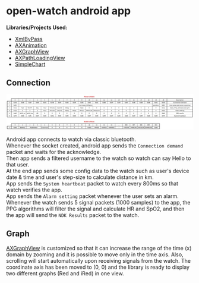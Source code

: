 # open-watch android app

**Libraries/Projects Used:**
- [XmlByPass](https://github.com/Aghajari/XmlByPass)
- [AXAnimation](https://github.com/Aghajari/AXAnimation)
- [AXGraphView](https://github.com/Aghajari/AXGraphView)
- [AXPathLoadingView](https://github.com/Aghajari/AXPathLoadingView)
- [SimpleChart](https://github.com/Aghajari/SimpleChart)

## Connection
![Packets](../photos/packets.jpg)

Android app connects to watch via classic bluetooth. <br>
Whenever the socket created, android app sends the `Connection demand` packet and waits for the acknowledge.<br>
Then app sends a filtered username to the watch so watch can say Hello to that user.<br>
At the end app sends some config data to the watch such as user's device date & time and user's step-size to calculate distance in km.<br>
App sends the `System heartbeat` packet to watch every 800ms so that watch verifies the app.<br>
App sends the `Alarm setting` packet whenever the user sets an alarm.<br>
Whenever the watch sends 5 signal packets (1000 samples) to the app, the PPG algorithms will filter the signal and calculate HR and SpO2, and then the app will send the `NDK Results` packet to the watch.

## Graph

[AXGraphView](https://github.com/Aghajari/AXGraphView) is customized so that it can increase the range of the time (x) domain by zooming and it is possible to move only in the time axis. Also, scrolling will start automatically upon receiving signals from the watch. The coordinate axis has been moved to (0, 0) and the library is ready to display two different graphs (Red and iRed) in one view.
